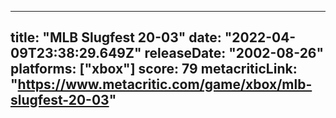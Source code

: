 
---
title: "MLB Slugfest 20-03"
date: "2022-04-09T23:38:29.649Z"
releaseDate: "2002-08-26"
platforms: ["xbox"]
score: 79
metacriticLink: "https://www.metacritic.com/game/xbox/mlb-slugfest-20-03"
---

